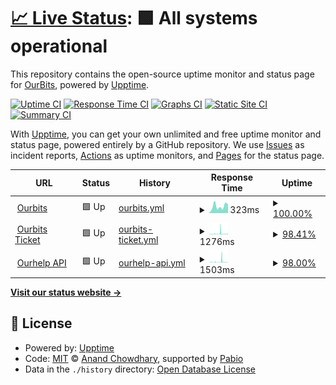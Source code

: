 # [📈 Live Status](https://ourbits.github.io/uptime): <!--live status--> **🟩 All systems operational**

This repository contains the open-source uptime monitor and status page for [OurBits](https://ourbits.club), powered by [Upptime](https://github.com/upptime/upptime).

[![Uptime CI](https://github.com/ourbits/uptime/workflows/Uptime%20CI/badge.svg)](https://github.com/ourbits/uptime/actions?query=workflow%3A%22Uptime+CI%22)
[![Response Time CI](https://github.com/ourbits/uptime/workflows/Response%20Time%20CI/badge.svg)](https://github.com/ourbits/uptime/actions?query=workflow%3A%22Response+Time+CI%22)
[![Graphs CI](https://github.com/ourbits/uptime/workflows/Graphs%20CI/badge.svg)](https://github.com/ourbits/uptime/actions?query=workflow%3A%22Graphs+CI%22)
[![Static Site CI](https://github.com/ourbits/uptime/workflows/Static%20Site%20CI/badge.svg)](https://github.com/ourbits/uptime/actions?query=workflow%3A%22Static+Site+CI%22)
[![Summary CI](https://github.com/ourbits/uptime/workflows/Summary%20CI/badge.svg)](https://github.com/ourbits/uptime/actions?query=workflow%3A%22Summary+CI%22)

With [Upptime](https://upptime.js.org), you can get your own unlimited and free uptime monitor and status page, powered entirely by a GitHub repository. We use [Issues](https://github.com/ourbits/uptime/issues) as incident reports, [Actions](https://github.com/ourbits/uptime/actions) as uptime monitors, and [Pages](https://ourbits.github.io/uptime) for the status page.

<!--start: status pages-->
<!-- This summary is generated by Upptime (https://github.com/upptime/upptime) -->
<!-- Do not edit this manually, your changes will be overwritten -->
<!-- prettier-ignore -->
| URL | Status | History | Response Time | Uptime |
| --- | ------ | ------- | ------------- | ------ |
| <img alt="" src="https://icons.duckduckgo.com/ip3/ourbits.club.ico" height="13"> [Ourbits](https://ourbits.club/torrentrss.php?passkey=) | 🟩 Up | [ourbits.yml](https://github.com/ourbits/uptime/commits/HEAD/history/ourbits.yml) | <details><summary><img alt="Response time graph" src="./graphs/ourbits/response-time-week.png" height="20"> 323ms</summary><br><a href="https://ourbits.github.io/uptime/history/ourbits"><img alt="Response time 341" src="https://img.shields.io/endpoint?url=https%3A%2F%2Fraw.githubusercontent.com%2Fourbits%2Fuptime%2FHEAD%2Fapi%2Fourbits%2Fresponse-time.json"></a><br><a href="https://ourbits.github.io/uptime/history/ourbits"><img alt="24-hour response time 418" src="https://img.shields.io/endpoint?url=https%3A%2F%2Fraw.githubusercontent.com%2Fourbits%2Fuptime%2FHEAD%2Fapi%2Fourbits%2Fresponse-time-day.json"></a><br><a href="https://ourbits.github.io/uptime/history/ourbits"><img alt="7-day response time 323" src="https://img.shields.io/endpoint?url=https%3A%2F%2Fraw.githubusercontent.com%2Fourbits%2Fuptime%2FHEAD%2Fapi%2Fourbits%2Fresponse-time-week.json"></a><br><a href="https://ourbits.github.io/uptime/history/ourbits"><img alt="30-day response time 287" src="https://img.shields.io/endpoint?url=https%3A%2F%2Fraw.githubusercontent.com%2Fourbits%2Fuptime%2FHEAD%2Fapi%2Fourbits%2Fresponse-time-month.json"></a><br><a href="https://ourbits.github.io/uptime/history/ourbits"><img alt="1-year response time 341" src="https://img.shields.io/endpoint?url=https%3A%2F%2Fraw.githubusercontent.com%2Fourbits%2Fuptime%2FHEAD%2Fapi%2Fourbits%2Fresponse-time-year.json"></a></details> | <details><summary><a href="https://ourbits.github.io/uptime/history/ourbits">100.00%</a></summary><a href="https://ourbits.github.io/uptime/history/ourbits"><img alt="All-time uptime 99.99%" src="https://img.shields.io/endpoint?url=https%3A%2F%2Fraw.githubusercontent.com%2Fourbits%2Fuptime%2FHEAD%2Fapi%2Fourbits%2Fuptime.json"></a><br><a href="https://ourbits.github.io/uptime/history/ourbits"><img alt="24-hour uptime 100.00%" src="https://img.shields.io/endpoint?url=https%3A%2F%2Fraw.githubusercontent.com%2Fourbits%2Fuptime%2FHEAD%2Fapi%2Fourbits%2Fuptime-day.json"></a><br><a href="https://ourbits.github.io/uptime/history/ourbits"><img alt="7-day uptime 100.00%" src="https://img.shields.io/endpoint?url=https%3A%2F%2Fraw.githubusercontent.com%2Fourbits%2Fuptime%2FHEAD%2Fapi%2Fourbits%2Fuptime-week.json"></a><br><a href="https://ourbits.github.io/uptime/history/ourbits"><img alt="30-day uptime 100.00%" src="https://img.shields.io/endpoint?url=https%3A%2F%2Fraw.githubusercontent.com%2Fourbits%2Fuptime%2FHEAD%2Fapi%2Fourbits%2Fuptime-month.json"></a><br><a href="https://ourbits.github.io/uptime/history/ourbits"><img alt="1-year uptime 99.99%" src="https://img.shields.io/endpoint?url=https%3A%2F%2Fraw.githubusercontent.com%2Fourbits%2Fuptime%2FHEAD%2Fapi%2Fourbits%2Fuptime-year.json"></a></details>
| <img alt="" src="https://icons.duckduckgo.com/ip3/ticket.ourbits.club.ico" height="13"> [Ourbits Ticket](https://ticket.ourbits.club/) | 🟩 Up | [ourbits-ticket.yml](https://github.com/ourbits/uptime/commits/HEAD/history/ourbits-ticket.yml) | <details><summary><img alt="Response time graph" src="./graphs/ourbits-ticket/response-time-week.png" height="20"> 1276ms</summary><br><a href="https://ourbits.github.io/uptime/history/ourbits-ticket"><img alt="Response time 607" src="https://img.shields.io/endpoint?url=https%3A%2F%2Fraw.githubusercontent.com%2Fourbits%2Fuptime%2FHEAD%2Fapi%2Fourbits-ticket%2Fresponse-time.json"></a><br><a href="https://ourbits.github.io/uptime/history/ourbits-ticket"><img alt="24-hour response time 736" src="https://img.shields.io/endpoint?url=https%3A%2F%2Fraw.githubusercontent.com%2Fourbits%2Fuptime%2FHEAD%2Fapi%2Fourbits-ticket%2Fresponse-time-day.json"></a><br><a href="https://ourbits.github.io/uptime/history/ourbits-ticket"><img alt="7-day response time 1276" src="https://img.shields.io/endpoint?url=https%3A%2F%2Fraw.githubusercontent.com%2Fourbits%2Fuptime%2FHEAD%2Fapi%2Fourbits-ticket%2Fresponse-time-week.json"></a><br><a href="https://ourbits.github.io/uptime/history/ourbits-ticket"><img alt="30-day response time 892" src="https://img.shields.io/endpoint?url=https%3A%2F%2Fraw.githubusercontent.com%2Fourbits%2Fuptime%2FHEAD%2Fapi%2Fourbits-ticket%2Fresponse-time-month.json"></a><br><a href="https://ourbits.github.io/uptime/history/ourbits-ticket"><img alt="1-year response time 607" src="https://img.shields.io/endpoint?url=https%3A%2F%2Fraw.githubusercontent.com%2Fourbits%2Fuptime%2FHEAD%2Fapi%2Fourbits-ticket%2Fresponse-time-year.json"></a></details> | <details><summary><a href="https://ourbits.github.io/uptime/history/ourbits-ticket">98.41%</a></summary><a href="https://ourbits.github.io/uptime/history/ourbits-ticket"><img alt="All-time uptime 99.76%" src="https://img.shields.io/endpoint?url=https%3A%2F%2Fraw.githubusercontent.com%2Fourbits%2Fuptime%2FHEAD%2Fapi%2Fourbits-ticket%2Fuptime.json"></a><br><a href="https://ourbits.github.io/uptime/history/ourbits-ticket"><img alt="24-hour uptime 98.50%" src="https://img.shields.io/endpoint?url=https%3A%2F%2Fraw.githubusercontent.com%2Fourbits%2Fuptime%2FHEAD%2Fapi%2Fourbits-ticket%2Fuptime-day.json"></a><br><a href="https://ourbits.github.io/uptime/history/ourbits-ticket"><img alt="7-day uptime 98.41%" src="https://img.shields.io/endpoint?url=https%3A%2F%2Fraw.githubusercontent.com%2Fourbits%2Fuptime%2FHEAD%2Fapi%2Fourbits-ticket%2Fuptime-week.json"></a><br><a href="https://ourbits.github.io/uptime/history/ourbits-ticket"><img alt="30-day uptime 98.65%" src="https://img.shields.io/endpoint?url=https%3A%2F%2Fraw.githubusercontent.com%2Fourbits%2Fuptime%2FHEAD%2Fapi%2Fourbits-ticket%2Fuptime-month.json"></a><br><a href="https://ourbits.github.io/uptime/history/ourbits-ticket"><img alt="1-year uptime 99.76%" src="https://img.shields.io/endpoint?url=https%3A%2F%2Fraw.githubusercontent.com%2Fourbits%2Fuptime%2FHEAD%2Fapi%2Fourbits-ticket%2Fuptime-year.json"></a></details>
| <img alt="" src="https://icons.duckduckgo.com/ip3/api.ourhelp.club.ico" height="13"> [Ourhelp API](https://api.ourhelp.club/) | 🟩 Up | [ourhelp-api.yml](https://github.com/ourbits/uptime/commits/HEAD/history/ourhelp-api.yml) | <details><summary><img alt="Response time graph" src="./graphs/ourhelp-api/response-time-week.png" height="20"> 1503ms</summary><br><a href="https://ourbits.github.io/uptime/history/ourhelp-api"><img alt="Response time 729" src="https://img.shields.io/endpoint?url=https%3A%2F%2Fraw.githubusercontent.com%2Fourbits%2Fuptime%2FHEAD%2Fapi%2Fourhelp-api%2Fresponse-time.json"></a><br><a href="https://ourbits.github.io/uptime/history/ourhelp-api"><img alt="24-hour response time 539" src="https://img.shields.io/endpoint?url=https%3A%2F%2Fraw.githubusercontent.com%2Fourbits%2Fuptime%2FHEAD%2Fapi%2Fourhelp-api%2Fresponse-time-day.json"></a><br><a href="https://ourbits.github.io/uptime/history/ourhelp-api"><img alt="7-day response time 1503" src="https://img.shields.io/endpoint?url=https%3A%2F%2Fraw.githubusercontent.com%2Fourbits%2Fuptime%2FHEAD%2Fapi%2Fourhelp-api%2Fresponse-time-week.json"></a><br><a href="https://ourbits.github.io/uptime/history/ourhelp-api"><img alt="30-day response time 775" src="https://img.shields.io/endpoint?url=https%3A%2F%2Fraw.githubusercontent.com%2Fourbits%2Fuptime%2FHEAD%2Fapi%2Fourhelp-api%2Fresponse-time-month.json"></a><br><a href="https://ourbits.github.io/uptime/history/ourhelp-api"><img alt="1-year response time 729" src="https://img.shields.io/endpoint?url=https%3A%2F%2Fraw.githubusercontent.com%2Fourbits%2Fuptime%2FHEAD%2Fapi%2Fourhelp-api%2Fresponse-time-year.json"></a></details> | <details><summary><a href="https://ourbits.github.io/uptime/history/ourhelp-api">98.00%</a></summary><a href="https://ourbits.github.io/uptime/history/ourhelp-api"><img alt="All-time uptime 99.81%" src="https://img.shields.io/endpoint?url=https%3A%2F%2Fraw.githubusercontent.com%2Fourbits%2Fuptime%2FHEAD%2Fapi%2Fourhelp-api%2Fuptime.json"></a><br><a href="https://ourbits.github.io/uptime/history/ourhelp-api"><img alt="24-hour uptime 98.60%" src="https://img.shields.io/endpoint?url=https%3A%2F%2Fraw.githubusercontent.com%2Fourbits%2Fuptime%2FHEAD%2Fapi%2Fourhelp-api%2Fuptime-day.json"></a><br><a href="https://ourbits.github.io/uptime/history/ourhelp-api"><img alt="7-day uptime 98.00%" src="https://img.shields.io/endpoint?url=https%3A%2F%2Fraw.githubusercontent.com%2Fourbits%2Fuptime%2FHEAD%2Fapi%2Fourhelp-api%2Fuptime-week.json"></a><br><a href="https://ourbits.github.io/uptime/history/ourhelp-api"><img alt="30-day uptime 98.75%" src="https://img.shields.io/endpoint?url=https%3A%2F%2Fraw.githubusercontent.com%2Fourbits%2Fuptime%2FHEAD%2Fapi%2Fourhelp-api%2Fuptime-month.json"></a><br><a href="https://ourbits.github.io/uptime/history/ourhelp-api"><img alt="1-year uptime 99.81%" src="https://img.shields.io/endpoint?url=https%3A%2F%2Fraw.githubusercontent.com%2Fourbits%2Fuptime%2FHEAD%2Fapi%2Fourhelp-api%2Fuptime-year.json"></a></details>

<!--end: status pages-->

[**Visit our status website →**](https://ourbits.github.io/uptime)

## 📄 License

- Powered by: [Upptime](https://github.com/upptime/upptime)
- Code: [MIT](./LICENSE) © [Anand Chowdhary](https://anandchowdhary.com), supported by [Pabio](https://pabio.com)
- Data in the `./history` directory: [Open Database License](https://opendatacommons.org/licenses/odbl/1-0/)
